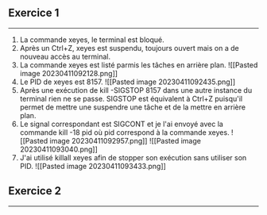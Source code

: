 ## Exercice 1
---

1. La commande xeyes, le terminal est bloqué.
2. Après un Ctrl+Z, xeyes est suspendu, toujours ouvert mais on a de nouveau accès au terminal.
3. La commande xeyes est listé parmis les tâches en arrière plan.
![[Pasted image 20230411092128.png]]
4. Le PID de xeyes est 8157. 
   ![[Pasted image 20230411092435.png]]
5. Après une exécution de kill -SIGSTOP 8157 dans une autre instance du terminal rien ne se passe. SIGSTOP est équivalent à Ctrl+Z puisqu'il permet de mettre une suspendre une tâche et de la mettre en arrière plan.
6. Le signal correspondant est SIGCONT et je l'ai envoyé avec la commande kill -18 pid où pid correspond à la commande xeyes.
   ![[Pasted image 20230411092957.png]]
   ![[Pasted image 20230411093040.png]]
7. J'ai utilisé killall xeyes afin de stopper son exécution sans utiliser son PID.
   ![[Pasted image 20230411093433.png]]

## Exercice 2
---

